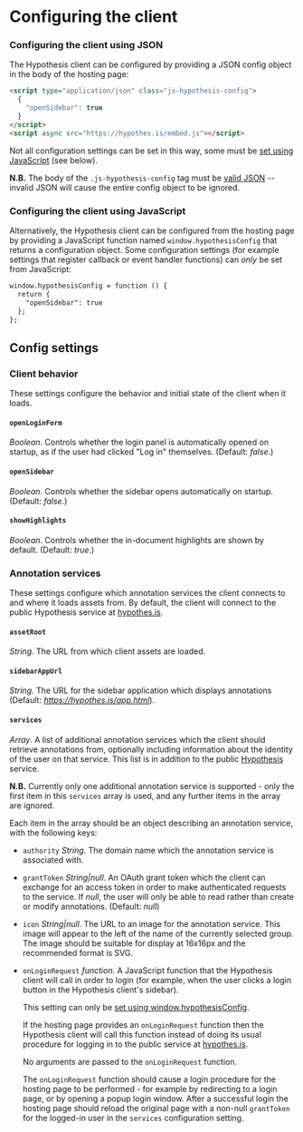 Configuring the client
======================

### Configuring the client using JSON

The Hypothesis client can be configured by providing a JSON config object in
the body of the hosting page:

```html
<script type="application/json" class="js-hypothesis-config">
  {
    "openSidebar": true
  }
</script>
<script async src="https://hypothes.is/embed.js"></script>
```

Not all configuration settings can be set in this way, some must be
[set using JavaScript](#configuring-the-client-using-javascript) (see below).

**N.B.** The body of the `.js-hypothesis-config` tag must be [valid
JSON](http://jsonlint.com/) -- invalid JSON will cause the entire config object
to be ignored.

### Configuring the client using JavaScript

Alternatively, the Hypothesis client can be configured from the hosting page by
providing a JavaScript function named `window.hypothesisConfig` that returns
a configuration object. Some configuration settings (for example settings that
register callback or event handler functions) can _only_ be set from
JavaScript:

```html
window.hypothesisConfig = function () {
  return {
    "openSidebar": true
  };
};
```

Config settings
---------------

### Client behavior

These settings configure the behavior and initial state of the client when it
loads.

#### `openLoginForm`

_Boolean_. Controls whether the login panel is automatically opened on startup,
as if the user had clicked "Log in" themselves. (Default: _false_.)

#### `openSidebar`

_Boolean_. Controls whether the sidebar opens automatically on startup.
(Default: _false_.)

#### `showHighlights`

_Boolean_. Controls whether the in-document highlights are shown by default.
(Default: _true_.)

### Annotation services

These settings configure which annotation services the client connects to and where
it loads assets from. By default, the client will connect to the public
Hypothesis service at [hypothes.is](https://hypothes.is).

#### `assetRoot`

_String_. The URL from which client assets are loaded.

#### `sidebarAppUrl`

_String_. The URL for the sidebar application which displays annotations
(Default: _https://hypothes.is/app.html_).

#### `services`

_Array_. A list of additional annotation services which the client should
retrieve annotations from, optionally including information about the identity
of the user on that service. This list is in addition to the public
[Hypothesis](https://hypothes.is/) service.

**N.B.** Currently only one additional annotation service is supported - only
the first item in this `services` array is used, and any further items in the
array are ignored.

Each item in the array should be an object describing an annotation service,
with the following keys:

 * `authority` _String_. The domain name which the annotation service is associated with.

 * `grantToken` _String|null_. An OAuth grant token which the client can exchange for an access token in order to make authenticated requests to the service. If _null_, the user will only be able to read rather than create or modify annotations. (Default: _null_)

 * `icon` _String|null_. The URL to an image for the annotation service. This image will appear to the left of the name of the currently selected group. The image should be suitable for display at 16x16px and the recommended format is SVG.

 * `onLoginRequest` _function_. A JavaScript function that the Hypothesis client
   will call in order to login (for example, when the user clicks a login button
   in the Hypothesis client's sidebar).

   This setting can only be [set using window.hypothesisConfig](#configuring-the-client-using-javascript).

   If the hosting page provides an `onLoginRequest` function then the Hypothesis
   client will call this function instead of doing its usual procedure for
   logging in to the public service at [hypothes.is](https://hypothes.is/).

   No arguments are passed to the `onLoginRequest` function.

   The `onLoginRequest` function should cause a login procedure for the hosting
   page to be performed - for example by redirecting to a login page, or by
   opening a popup login window. After a successful login the hosting page
   should reload the original page with a non-null `grantToken` for the
   logged-in user in the `services` configuration setting.
